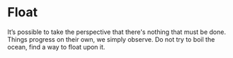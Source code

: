 # Float

It’s possible to take the perspective that there's nothing that must be done. Things progress on their own, we simply observe. Do not try to boil the ocean, find a way to float upon it.

